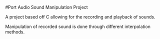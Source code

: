 #Port Audio Sound Manipulation Project

A project based off C allowing for the recording and playback of sounds.

Manipulation of recorded sound is done through different interpolation methods.  
